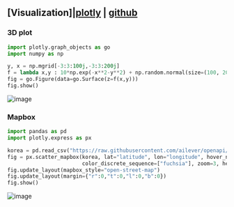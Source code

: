 ## [Visualization]|[plotly](https://plotly.com/python/) | [github](https://github.com/plotly/plotly.py)

### 3D plot
```python
import plotly.graph_objects as go
import numpy as np

y, x = np.mgrid[-3:3:100j,-3:3:200j]
f = lambda x,y : 10*np.exp(-x**2-y**2) + np.random.normal(size=(100, 200))
fig = go.Figure(data=go.Surface(z=f(x,y)))
fig.show()
```
![image](https://user-images.githubusercontent.com/52376448/97774622-cf32e780-1b9c-11eb-8a2f-6a7fffe36a6a.png)

### Mapbox
```python
import pandas as pd
import plotly.express as px

korea = pd.read_csv("https://raw.githubusercontent.com/ailever/openapi/master/csv/korea.csv")
fig = px.scatter_mapbox(korea, lat="latitude", lon="longitude", hover_name="landmark", hover_data=["city"],
                        color_discrete_sequence=["fuchsia"], zoom=3, height=300)
fig.update_layout(mapbox_style="open-street-map")
fig.update_layout(margin={"r":0,"t":0,"l":0,"b":0})
fig.show()
```
![image](https://user-images.githubusercontent.com/52376448/97773142-aefd2b80-1b90-11eb-91a4-f8ca906c7c74.png)
